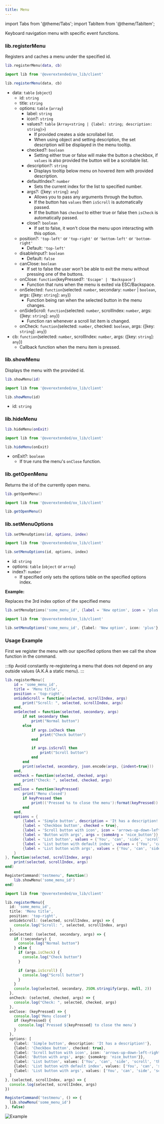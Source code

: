 ```yaml
---
title: Menu
---
```


import Tabs from '@theme/Tabs';
import TabItem from '@theme/TabItem';

Keyboard navigation menu with specific event functions.

### lib.registerMenu
Registers and caches a menu under the specified id.

<Tabs>
<TabItem value='Lua'>

```lua
lib.registerMenu(data, cb)
```
</TabItem>
<TabItem value='JS/TS'>

```ts
import lib from '@overextended/ox_lib/client'

lib.registerMenu(data, cb)
```
</TabItem>
</Tabs>

* data: `table` (`object`)
  * id: `string`
  * title: `string`
  * options: `table` (`array`)
    * label: `string`
    * icon?: `string`
    * values?: `table` (`Array<string | {label: string; description: string}>`)
      * If provided creates a side scrollabel list.
      * When using object and setting description, the set description will be displayed in the menu tooltip.
    * checked?: `boolean`
      * Setting either true or false will make the button a checkbox, if `values` is also provided the button will be a
      scrollable list.
    * description?: `string`
      * Displays tooltip below menu on hovered item with provided description.
    * defaultIndex?: `number`
      * Sets the current index for the list to specified number.
    * args?: {[key: `string`]: `any`}
      * Allows you to pass any arguments through the button.
      * If the button has `values` then `isScroll` is automatically passed.
      * If the button has `checked` to either true or false then `isCheck` is automatically passed.
    * close?: `boolean`
      * If set to false, it won't close the menu upon interacting with this option.
  * position?: `'top-left'` or `'top-right'` or `'bottom-left'` or `'bottom-right'`
    * Default: `'top-left'`
  * disableInput?: `boolean`
    * Default: `false`
  * canClose: `boolean`
    * If set to false the user won't be able to exit the menu without pressing one of the buttons.
  * onClose: `function`(keyPressed?: `'Escape' | 'Backspace'`)
    * Function that runs when the menu is exited via ESC/Backspace.
  * onSelected: `function`(selected: `number`, secondary: `number` | `boolean`, args: {[key: `string`]: `any`})
    * Function being ran when the selected button in the menu changes. 
  * onSideScroll: `function`(selected: `number`, scrollIndex: `number`, args: {[key: `string`]: `any`})
    * Function ran whenever a scroll list item is changed.
  * onCheck: `function`(selected: `number`, checked: `boolean`, args: {[key: `string`]: `any`})
* cb: `function`(selected: `number`, scrollIndex: `number`, args: {[key: `string`]: `any`})
  * Callback function when the menu item is pressed.

### lib.showMenu
Displays the menu with the provided id.


<Tabs>
<TabItem value='Lua'>

```lua
lib.showMenu(id)
```
</TabItem>
<TabItem value='JS/TS'>

```ts
import lib from '@overextended/ox_lib/client'

lib.showMenu(id)
```
</TabItem>
</Tabs>

* id: `string`



### lib.hideMenu

<Tabs>
<TabItem value='Lua'>

```lua
lib.hideMenu(onExit)
```
</TabItem>
<TabItem value='JS/TS'>

```ts
import lib from '@overextended/ox_lib/client'

lib.hideMenu(onExit)
```
</TabItem>
</Tabs>

* onExit?: `boolean`
  * If true runs the menu's `onClose` function.

### lib.getOpenMenu
Returns the id of the currently open menu.

<Tabs>
<TabItem value='Lua'>

```lua
lib.getOpenMenu()
```
</TabItem>
<TabItem value='JS/TS'>

```ts
import lib from '@overextended/ox_lib/client'

lib.getOpenMenu()
```
</TabItem>
</Tabs>


### lib.setMenuOptions

<Tabs>
<TabItem value='Lua'>

```lua
lib.setMenuOptions(id, options, index)
```
</TabItem>
<TabItem value='JS/TS'>

```ts
import lib from '@overextended/ox_lib/client'

lib.setMenuOptions(id, options, index)
```
</TabItem>
</Tabs>

* id: `string`
* options: `table` (`object` or `array`)
* index?: `number`
  * If specified only sets the options table on the specified options index.

**Example:**

Replaces the 3rd index option of the specified menu

<Tabs>
<TabItem value='Lua'>

```lua
lib.setMenuOptions('some_menu_id', {label = 'New option', icon = 'plus'}, 3)
```
</TabItem>
<TabItem value='JS/TS'>

```ts
import lib from '@overextended/ox_lib/client'

lib.setMenuOptions('some_menu_id', {label: 'New option', icon: 'plus'}, 3)
```
</TabItem>
</Tabs>

### Usage Example
First we register the menu with our specified options then we call the show function in the command.  

:::tip
Avoid constantly re-registering a menu that does not depend on any outside values (A.K.A a static menu).
:::


<Tabs>
<TabItem value='Lua'>

```lua
lib.registerMenu({
    id = 'some_menu_id',
    title = 'Menu title',
    position = 'top-right',
    onSideScroll = function(selected, scrollIndex, args)
        print("Scroll: ", selected, scrollIndex, args)
    end,
    onSelected = function(selected, secondary, args)
        if not secondary then
            print("Normal button")
        else
            if args.isCheck then
                print("Check button")
            end

            if args.isScroll then
                print("Scroll button")
            end
        end
        print(selected, secondary, json.encode(args, {indent=true}))
    end,
    onCheck = function(selected, checked, args)
        print("Check: ", selected, checked, args)
    end,
    onClose = function(keyPressed)
        print('Menu closed')
        if keyPressed then
            print(('Pressed %s to close the menu'):format(keyPressed))
        end
    end,
    options = {
        {label = 'Simple button', description = 'It has a description!'},
        {label = 'Checkbox button', checked = true},
        {label = 'Scroll button with icon', icon = 'arrows-up-down-left-right', values={'hello', 'there'}},
        {label = 'Button with args', args = {someArg = 'nice_button'}},
        {label = 'List button', values = {'You', 'can', 'side', 'scroll', 'this'}, description = 'It also has a description!'},
        {label = 'List button with default index', values = {'You', 'can', 'side', 'scroll', 'this'}, defaultIndex = 5},
        {label = 'List button with args', values = {'You', 'can', 'side', 'scroll', 'this'}, args = {someValue = 3, otherValue = 'value'}},
    }
}, function(selected, scrollIndex, args)
    print(selected, scrollIndex, args)
end)

RegisterCommand('testmenu', function()
    lib.showMenu('some_menu_id')
end)
```
</TabItem>
<TabItem value='JS/TS'>

```ts
import lib from '@overextended/ox_lib/client'

lib.registerMenu({
  id: 'some_menu_id',
  title: 'Menu title',
  position: 'top-right',
  onSideScroll: (selected, scrollIndex, args) => {
    console.log("Scroll: ", selected, scrollIndex, args)
  },
  onSelected: (selected, secondary, args) => {
    if (!secondary) {
      console.log("Normal button")
    } else {
      if (args.isCheck) {
        console.log("Check button")
      }

      if (args.isScroll) {
        console.log("Scroll button")
      }
    }
    console.log(selected, secondary, JSON.stringify(args, null, 2))
  },
  onCheck: (selected, checked, args) => {
    console.log("Check: ", selected, checked, args)
  },
  onClose: (keyPressed) => {
    console.log('Menu closed')
    if (keyPressed) {
      console.log(`Pressed ${keyPressed} to close the menu`)
    }
  },
  options: [
    {label: 'Simple button', description: 'It has a description!'},
    {label: 'Checkbox button', checked: true},
    {label: 'Scroll button with icon', icon: 'arrows-up-down-left-right', values: ['hello', 'there']},
    {label: 'Button with args', args: {someArg: 'nice_button'}},
    {label: 'List button', values: ['You', 'can', 'side', 'scroll', 'this'], description: 'It also has a description!'},
    {label: 'List button with default index', values: ['You', 'can', 'side', 'scroll', 'this'], defaultIndex: 5},
    {label: 'List button with args', values: ['You', 'can', 'side', 'scroll', 'this'], args: {someValue: 3, otherValue: 'value'}},
  ]
}, (selected, scrollIndex, args) => {
  console.log(selected, scrollIndex, args)
})

RegisterCommand('testmenu', () => {
  lib.showMenu('some_menu_id')
}, false)
```
</TabItem>
</Tabs>

![Example](https://i.imgur.com/eIdWZ4c.png)
